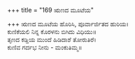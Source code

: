 +++
title = "169 ಋಣದ ಮೂಟೆಯ"

+++
ಋಣದ ಮೂಟೆಯ ಹೊರಿಸಿ, ಪೂರ್ವಾರ್ಜಿತದ ಹುರಿಯ।  
ಕುಣಿಕೆಯಲಿ ನಿನ್ನ ಕೊರಳನು ಬಿಗಿದು ವಿಧಿಯು॥  
ತೃಣದ ಕಡ್ಡಿಯ ಮುಂದೆ ಹಿಡಿದಾಶೆ ತೋರುತಿರೆ।  
ಕುಣಿವ ಗರ್ದಭ ನೀನು - ಮಂಕುತಿಮ್ಮ॥  
